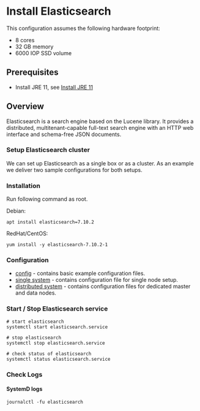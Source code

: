 # Install Elasticsearch

This configuration assumes the following hardware footprint:

- 8 cores
- 32 GB memory
- 6000 IOP SSD volume

## Prerequisites

- Install JRE 11, see [Install JRE 11](../instana-jre-11/README.md)

## Overview

Elasticsearch is a search engine based on the Lucene library. It provides a distributed, multitenant-capable full-text search engine with an HTTP web interface and schema-free JSON documents.

### Setup Elasticsearch cluster

We can set up Elasticsearch as a single box or as a cluster. As an example we deliver two sample configurations for both setups.

### Installation

Run following command as root.

Debian:
```
apt install elasticsearch=7.10.2
```

RedHat/CentOS:
```
yum install -y elasticsearch-7.10.2-1
```

### Configuration

- [config](config) - contains basic example configuration files.
- [single system](config/single) - contains configuration file for single node setup.
- [distributed system](config/distributed) - contains configuration files for dedicated master and data nodes.

### Start / Stop Elasticsearch service

```
# start elasticsearch
systemctl start elasticsearch.service

# stop elasticsearch
systemctl stop elasticsearch.service

# check status of elasticsearch
systemctl status elasticsearch.service
```

### Check Logs

#### SystemD logs

```
journalctl -fu elasticsearch
```
